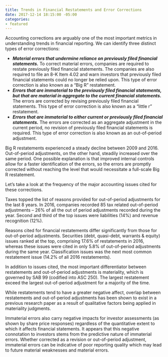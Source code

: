 ```yaml
---
title: Trends in Financial Restatements and Error Corrections
date: 2017-12-14 18:15:00 -05:00
categories:
- featured
---
```


Accounting corrections are arguably one of the most important metrics in understanding trends in financial reporting. We can identify three distinct types of error corrections:

* _**Material errors that undermine reliance on previously filed financial statements.**_ To correct material errors, companies are required to restate previously filed financial statements. The companies are also required to file an 8-K Item 4.02 and warn investors that previously filed financial statements could no longer be relied upon. This type of error correction is also known as a “Big R” restatement.
* _**Errors that are immaterial to the previously filed financial statements, but that are material in aggregate to the current financial statements.**_ The errors are corrected by revising previously filed financial statements. This type of error correction is also known as a “little r” restatement.
* _**Errors that are immaterial to either current or previously filed financial statements.**_ The errors are corrected as an aggregate adjustment in the current period, no revision of previously filed financial statements is required. This type of error correction is also known as an out-of-period adjustment.

Big R restatements experienced a steady decline between 2009 and 2016. Out-of-period adjustments, on the other hand, steadily increased over the same period. One possible explanation is that improved internal controls allow for a faster identification of the errors, so the errors are promptly corrected without reaching the level that would necessitate a full-scale Big R restatement.

Let’s take a look at the frequency of the major accounting issues cited for these corrections.

Taxes topped the list of reasons provided for out-of-period adjustments for the last 8 years. In 2016, companies recorded 85 tax related out-of-period adjustments – 26% of all the out of period adjustments recorded during the year. Second and third of the top issues were liabilities (14%) and revenue recognition (12%).

Reasons cited for financial restatements differ significantly from those for out-of-period adjustments. Securities (debt, quasi-debt, warrants & equity) issues ranked at the top, comprising 17.6% of restatements in 2016, whereas these issues were cited in only 5.8% of out-of-period adjustments during the same year. Classification issues was the next most common restatement issue (14.2% of all 2016 restatements).

In addition to issues cited, the most important differentiator between restatements and out-of-period adjustments is materiality, which is governed by SAB 99 (codified into ASC 250). The largest restatement exceed the largest out-of-period adjustment for a majority of the time.

While restatements tend to have a greater negative affect, overlap between restatements and out-of-period adjustments has been shown to exist in a previous research paper as a result of qualitative factors being applied in materiality judgments.

Immaterial errors also carry negative impacts for investor assessments (as shown by share price responses) regardless of the quantitative extent to which it affects financial statements. It appears that this negative connotation to investors stems from the predictive nature of immaterial errors. Whether corrected as a revision or out-of-period adjustment, immaterial errors can be indicative of poor reporting quality which may lead to future material weaknesses and material errors.
